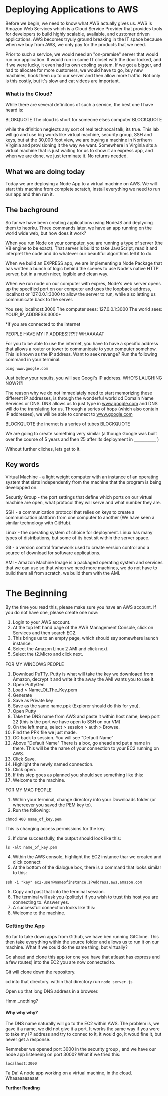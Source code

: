 # Deploying Applications to AWS 

Before we begin, we need to know what AWS actually gives us. AWS is Amazon Web Services which is a Cloud Service Provider that provides tools for developers to build highly scalable, available, and customer driven applications. AWS becomes tryuly ground breaking in the IT space because when we buy from AWS, we only pay for the products that we need. 

Prior to such a service, we would need an "on-premise" server that would run our application. It would run in some IT closet with the door locked, and if we were lucky, it even had its own cooling system. If we got a bigger, and had to allocate for more customers, we would have to go, buy new machines, hook them up to our server and then allow more traffic. Not only is this costly, but it's slow and cat videos are important. 

### What is the Cloud?

While there are several definitons of such a service, the best one I have heard is:

BLOKQUOTE
The cloud is short for someone elses computer
BLOCKQUOTE

while the dfinition neglects any sort of real technocal talk, its true. This lab will go and use big words like virtual machine, security group, SSH and keys, but at the 30,000 foot view, we are buying a machine in Northern Virginia and provisioning it the way we want. Somewhere in Virginia sits a virtual machine that is just waiting for us to show it an express app, and when we are done, we just terminate it. No returns needed. 

## What we are doing today
Today we are deploying a Node App to a virtual machine on AWS. We will start this machine from complete scratch, install everything we need to run our app and then run it. 

## The bachground
So far we have been creating applications using NodeJS and deplyoing them to heorku. Three commands later, we have an app running on the world wide web, but how does it work?

When you run Node on your computer, you are running a type of server (the V8 engine to be exact). That server is build to take JavaScript, read it and interpret the code and do whatever our beautiful algorithms tell it to do. 

When we build an EXPRESS app, we are implementing a Node Package that has written a bunch of logic behind the scenes to use Node's native HTTP server, but in a much nicer, legible and clean way.

When we run node on our computer with expres, Node's web server opens up the specified port on our computer and uses the loopback address, localhost or 127.0.0.1:3000 to allow the server to run, while also letting us communicate back to the server.

You see; localhost:3000
The computer sees: 127.0.0.1:3000
The world sees: YOUR_IP_ADDRESS:3000*

*if you are connected to the internet

PEOPLE HAVE MY IP ADDRES!?!?!? WHAAAAAT

For you to be able to use the internet, you have to have a specific address that allows a router or tower to communicate to your computer somehow. This is known as the IP address. Want to seek revenge? Run the following command in your terminal.

```
ping www.google.com
```
Just below your results, you will see Googl's IP address. WHO'S LAUGHING NOW?!?!

The reason why we do not immediately need to start memorizing these different IP addresses, is through the wonderful world od Domain Name Services or DNS. DNS allows us to just type in www.google.com and DNS will do the translating for us. Through a series of hops (which also contain IP addresses), we will be able to connect to www.google.com

BLOCKQUOTE the inernet is a series of tubes BLOCKQUOTE

We are going to create something very similar (although Google was built over the course of 5 years and then 25 after its deployment in ___________ )

Without further cliches, lets get to it. 


## Key words
Virtual Machine - a light weight computer with an instance of an operating system that sists independently from the machine that the program is being developped on. 

Securtiy Group - the port settings that define which ports on our virtual machine are open, what protocol they will serve and what number they are.

SSH - a communication protocol that relies on keys to create a communication platform from one computer to another (We have seen a similar technology with GitHub).

Linux - the operating system of choice for deployment. Linux has many types of distributions, but some of its best sit within the server space. 

Git - a version control framework used to create version control and a source of download for software applications.

AMI - Amazon Machine Image is a packaged operating system and services that we can use so that when we need more machines, we do not have to build them all from scratch, we build them with the AMI.

# The Beginning

By the time you read this, please make sure you have an AWS account. If you do not have one, please create one now: 

1. Login to your AWS account.
2. At the top left hand page of the AWS Management Console, click on Services and then search EC2.
3. This brings us to an empty page, which should say somewhere launch instance.
4. Select the Amazon Linux 2 AMI and click next.
5. Select the t2.Micro and click next.


FOR MY WINDOWS PEOPLE

1. Download PuTTy. Putty is what will take the key we downloaed from Amazon, decrypt it and write it the away the AMI wants you to use it. 
2. Open PuttyGen 
3. Load > Name_Of_The_Key.pem
4. Generate
5. Save as Private key
6. Save as the same name.ppk (Explorer should do this for you).
7. Open Putty
8. Take the DNS name from AWS and paste it within host name, keep port 22 (this is the port we have open to SSH on our VM)
9. On the left menu, select > session > auth > Browse.
10. Find the PPK file we just made.
11. GO back to session. You will see "Default Name"
12. Above "Default Name" There is a box, go ahead and put a name in there. This will be the name of your connection to your EC2 running on AWS.
13. Click Save.
14. Highlight the newly named connection.
15. Click open.
16. If this step goes as planned you should see something like this: 
17. Welcome to the machine.

FOR MY MAC PEOPLE
1. Within your terminal, change directory into your Downloads folder (or whereever you saved the PEM key to).
2. Run the following:
```
chmod 400 name_of_key.pem
```
This is changing access permissions for the key.

3. If done successfully, the output should look like this:
```
ls -alt name_of_key.pem
```
4. Within the AWS console, highlight the EC2 instance thar we created and click connect
5. At the bottom of the dialogue box, there is a command that looks similar to this:
```
ssh -i "key" ec2-user@nameofinstance.IPAddress.aws.amazon.com
```

5. Copy and past that into the terminal session.
6. The terminal will ask you (politely) if you wish to trust this host you are connecting to. Answer yes. 
7. A successfull connection looks like this:
8. Welcome to the machine.

### Getting the App
So far to take down apps from Github, we have ben running GitClone. This then take everything within the source folder and allows us to run it on our machine. What if we could do the same thing, but virtually?

Go ahead and clone this app (or one you have that atleast has express and a few routes) into the EC2 you are now connected to.

Git will clone down the repository.

cd into that directory.
within that directory run `node server.js`

Open up that long DNS address in a browser.

Hmm...nothing?

#### Why why why?
The DNS name naturally will go to the EC2 within AWS. The problem is, we gave it a name, we did not give it a port. It works the same way if you were to take my IP address and try to connec to it, it would go, it woud fine it, but never get a response.

Remmeber we opened port 3000 in the security group , and we have our node app listeneing on port 3000? What if we tried this: 
```
localhost:3000
```
Ta Da! A node app working on a virtual machine, in the cloud. Whaaaaaaaaaat


**Further Reading**



